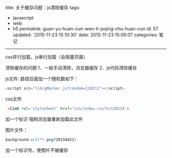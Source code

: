 title: 关于缓存问题：js清除缓存
tags: 
  - javascript
  - web
  - h5
permalink: guan-yu-huan-cun-wen-ti-jsqing-chu-huan-cun
id: 57
updated: '2015-11-23 15:10:30'
date: 2015-11-23 15:09:07
categories: 笔记
---

css并行加载，js串行加载（会阻塞页面）

清除缓存的问题:1、一般手动清除，浏览器缓存  2、js代码清除缓存

js文件:  路径后面加一个随机数如下：
```javascript
<script src="lib/gMarker.js?random=120211"></script>
```
 css文件
```html
 <link rel='stylesheet' href='css/index.css?t=120224'>
```
<!--more-->
加一个标识 强制浏览器重新加载此文件

图片文件： 
```css
background:url(**.png?20150421) 
```
加一个标识号，使图片不被缓存